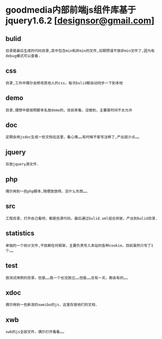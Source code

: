 ﻿goodmedia内部前端js组件库基于jquery1.6.2 [designsor@gmail.com]
==============================================================
bulid
-----
	目录是最后生成的代码目录,其中包含min和非min的文件,后期预谋不放非min文件了,因为有debug模式可以查看.
css
---
	目录,工作中偶尔会修改其他人的css，每次bulid都自动同步一下到本地
demo
----
	目录,理想中是按照脚本名放demo的，目前来看，没做到，主要是时间不太允许
doc
---
	定期会用jsdoc生成一些文档在这里，看心情……有时候不爱写注释了,产出就少点……
jquery
------
	存放jquery源文件.
php
---
	偶尔用到一些php脚本,随便放放得，没什么东西……
src
---
	工程目录，打开自己看吧，都是些源代码，最后通过bulid.xml组合拼装，产出到bulid目录.
statistics
----------
	单独的一个统计文件,不依赖任何框架，主要负责写入本站的各种cookie，目前虽然只写了1个……
test
----
	放测试用例的目录，但是……我一个也没放过……但是……总有一天，都会有的……
xdoc
----
	偶尔用到一些新浪的xweibo的js，这里存放他们的文档.
xwb
---
	xwb的js全部文件，偶尔打开看看……
